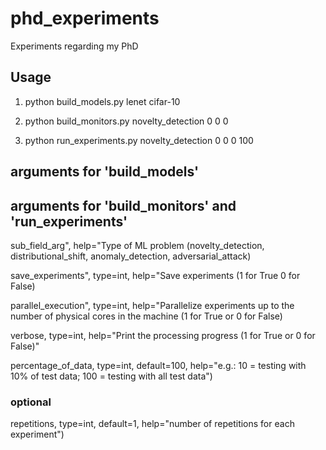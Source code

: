 # phd_experiments
Experiments regarding my PhD

## Usage
1) python build_models.py lenet cifar-10

2) python build_monitors.py novelty_detection 0 0 0

3) python run_experiments.py novelty_detection 0 0 0 100

## arguments for 'build_models'



## arguments for 'build_monitors' and 'run_experiments'

sub_field_arg", help="Type of ML problem (novelty_detection, distributional_shift, anomaly_detection, adversarial_attack)

save_experiments", type=int, help="Save experiments (1 for True 0 for False)

parallel_execution", type=int, help="Parallelize experiments up to the number of physical cores in the machine (1 for True or 0 for False)

verbose, type=int, help="Print the processing progress (1 for True or 0 for False)"

percentage_of_data, type=int, default=100, help="e.g.: 10 = testing with 10% of test data; 100 = testing with all test data")

### optional

repetitions, type=int, default=1, help="number of repetitions for each experiment")
